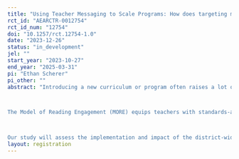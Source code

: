```yaml
---
title: "Using Teacher Messaging to Scale Programs: How does targeting messages improve teacher implementation and student comprehension"
rct_id: "AEARCTR-0012754"
rct_id_num: "12754"
doi: "10.1257/rct.12754-1.0"
date: "2023-12-26"
status: "in_development"
jel: ""
start_year: "2023-10-27"
end_year: "2025-03-31"
pi: "Ethan Scherer"
pi_other: ""
abstract: "Introducing a new curriculum or program often raises a lot of questions. Whether it is a new reading curriculum in New York City or tutoring programs throughout the country to accelerate student learning post-COVID, principals and teachers may resist uprooting old practices and procedures. Most individuals are skeptical of something new even if there is evidence supporting its effectiveness. Thus, there is a need to complement evidence-based solutions with rigorous and research-based policies and procedures to scale a solution within a district.      

The Model of Reading Engagement (MORE) equips teachers with standards-aligned and evidence-based tools – lessons, digital activities, and formative assessments of transfer – designed to boost students’ reading comprehension and literacy skills through science and social studies units. In addition, MORE supplies districts with a set of scaling tools to advance equitable access to MORE across the district. These tools focus on three levers of change involving (1) the Summer Leadership Institute (SLI) to train select district leaders and teachers, (2) a district-wide communication and implementation plan developed by district learning communities, and (3) MORE Teacher Innovators (TIs) to implement MORE principles outside of the lesson time, which collectively help build district capacity and buy-in at multiple levels of the system. During the school year the MORE team also provides professional learning and support to suggest adjustments to the communication plan, as needed, and provide feedback to TIs on adaptations.  

Our study will assess the implementation and impact of the district-wide communication element of the of the scaling strategy. We will randomize the timing of messages sent to teacher and analyze secondary aggregate classroom data to assess implementation and impact based upon the content of the messages. While these principles that support the tools were developed with the MORE program in mind, many of these strategies could be applied in other contexts."
layout: registration
---
```


